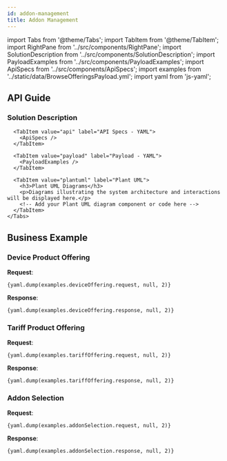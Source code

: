 ```yaml
---
id: addon-management
title: Addon Management
---
```



import Tabs from '@theme/Tabs';
import TabItem from '@theme/TabItem';
import RightPane from '../src/components/RightPane'; 
import SolutionDescription from '../src/components/SolutionDescription';
import PayloadExamples from '../src/components/PayloadExamples';
import ApiSpecs from '../src/components/ApiSpecs';
import examples from '../static/data/BrowseOfferingsPayload.yml'; 
import yaml from 'js-yaml'; 

## API Guide

<div className="container">
  <div className="tabs-pane">
    <Tabs>
      <TabItem value="description" label="Solution Description" default>
        <h3>Solution Description</h3>
        <SolutionDescription 
          initialText={`To display the Addons.`} 
        />
      </TabItem>

      <TabItem value="api" label="API Specs - YAML">
        <ApiSpecs /> 
      </TabItem>

      <TabItem value="payload" label="Payload - YAML">
        <PayloadExamples />  
      </TabItem>

      <TabItem value="plantuml" label="Plant UML">
        <h3>Plant UML Diagrams</h3>
        <p>Diagrams illustrating the system architecture and interactions will be displayed here.</p>
        <!-- Add your Plant UML diagram component or code here -->
      </TabItem>
    </Tabs>
  </div>
</div>


## Business Example 

### Device Product Offering

**Request**:
<pre>
<code>{yaml.dump(examples.deviceOffering.request, null, 2)}</code>
</pre>

**Response**:
<pre>
<code>{yaml.dump(examples.deviceOffering.response, null, 2)}</code>
</pre>

### Tariff Product Offering

**Request**:
<pre>
<code>{yaml.dump(examples.tariffOffering.request, null, 2)}</code>
</pre>

**Response**:
<pre>
<code>{yaml.dump(examples.tariffOffering.response, null, 2)}</code>
</pre>

### Addon Selection

**Request**:
<pre>
<code>{yaml.dump(examples.addonSelection.request, null, 2)}</code>
</pre>

**Response**:
<pre>
<code>{yaml.dump(examples.addonSelection.response, null, 2)}</code>
</pre>